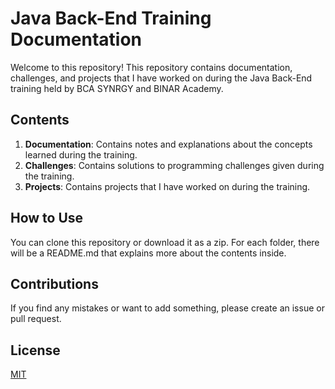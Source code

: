 # Java Back-End Training Documentation

Welcome to this repository! This repository contains documentation, challenges, and projects that I have worked on during the Java Back-End training held by BCA SYNRGY and BINAR Academy.

## Contents

1. **Documentation**: Contains notes and explanations about the concepts learned during the training.
2. **Challenges**: Contains solutions to programming challenges given during the training.
3. **Projects**: Contains projects that I have worked on during the training.

## How to Use

You can clone this repository or download it as a zip. For each folder, there will be a README.md that explains more about the contents inside.

## Contributions

If you find any mistakes or want to add something, please create an issue or pull request.

## License

[MIT](https://choosealicense.com/licenses/mit/)
